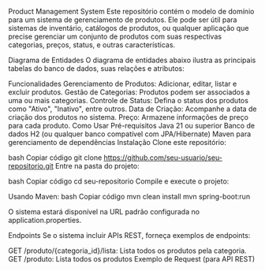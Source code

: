 Product Management System
Este repositório contém o modelo de domínio para um sistema de gerenciamento de produtos. Ele pode ser útil para sistemas de inventário, catálogos de produtos, ou qualquer aplicação que precise gerenciar um conjunto de produtos com suas respectivas categorias, preços, status, e outras características.

Diagrama de Entidades
O diagrama de entidades abaixo ilustra as principais tabelas do banco de dados, suas relações e atributos:



Funcionalidades
Gerenciamento de Produtos: Adicionar, editar, listar e excluir produtos.
Gestão de Categorias: Produtos podem ser associados a uma ou mais categorias.
Controle de Status: Defina o status dos produtos como "Ativo", "Inativo", entre outros.
Data de Criação: Acompanhe a data de criação dos produtos no sistema.
Preço: Armazene informações de preço para cada produto.
Como Usar
Pré-requisitos
Java 21 ou superior
Banco de dados H2 (ou qualquer banco compatível com JPA/Hibernate)
Maven  para gerenciamento de dependências
Instalação
Clone este repositório:

bash
Copiar código
git clone https://github.com/seu-usuario/seu-repositorio.git
Entre na pasta do projeto:

bash
Copiar código
cd seu-repositorio
Compile e execute o projeto:

Usando Maven:
bash
Copiar código
mvn clean install
mvn spring-boot:run


O sistema estará disponível na URL padrão configurada no application.properties.

Endpoints
Se o sistema incluir APIs REST, forneça exemplos de endpoints:

GET /produto/{categoria_id}/lista: Lista todos os produtos pela categoria.
GET /produto: Lista todos os produtos 
Exemplo de Request (para API REST)



